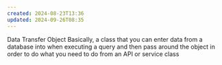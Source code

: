 ```yaml
---
created: 2024-08-23T13:36
updated: 2024-09-26T08:35
---
```

Data Transfer Object
Basically, a class that you can enter data from a database into when executing a query and then pass around the object in order to do what you need to do from an API or service class